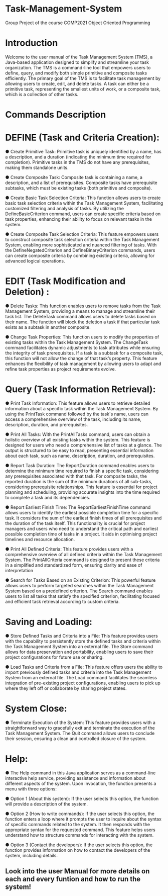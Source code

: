 # Task-Management-System
Group Project of the course COMP2021 Object Oriented Programming

# Introduction

Welcome to the user manual of the Task Management System (TMS), a Java-based application designed to simplify and streamline your task organization. The TMS is a command-line tool that empowers users to define, query, and modify both simple primitive and composite tasks efficiently. The primary goal of the TMS is to facilitate task management by allowing users to create, edit, and delete tasks. A task can either be a primitive task, representing the smallest units of work, or a composite task, which is a collection of other tasks.

# Commands Description

# DEFINE (Task and Criteria Creation):

● Create Primitive Task: Primitive task is uniquely identified by a name, has a description, and a duration (indicating the minimum time required for completion). Primitive tasks in the TMS do not have any prerequisites, making them standalone units.

● Create Composite Task: Composite task is containing a name, a description, and a list of prerequisites. Composite tasks have prerequisite subtasks, which must be existing tasks (both primitive and composite).

● Create Basic Task Selection Criteria: This function allows users to create basic task selection criteria within the Task Management System, facilitating customized filtering and analysis of tasks. By utilizing the DefineBasicCriterion command, users can create specific criteria based on task properties, enhancing their ability to focus on relevant tasks in the system.

● Create Composite Task Selection Criteria: This feature empowers users to construct composite task selection criteria within the Task Management System, enabling more sophisticated and nuanced filtering of tasks. With the DefineNegatedCriterion and DefineBinaryCriterion commands, users can create composite criteria by combining existing criteria, allowing for advanced logical operations.

# EDIT (Task Modification and Deletion) :

● Delete Tasks: This function enables users to remove tasks from the Task Management System, providing a means to manage and streamline their task list. The DeleteTask command allows users to delete tasks based on their name. The function will block the deletion a task if that particular task exists as a subtask in another composite.

● Change Task Properties: This function users to modify the properties of existing tasks within the Task Management System. The ChangeTask command facilitates dynamic adjustments to task attributes while ensuring the integrity of task prerequisites. If a task is a subtask for a composite task, this function will not allow the change of that task’s property. This feature enhances the flexibility of task management by allowing users to adapt and refine task properties as project requirements evolve.

# Query (Task Information Retrieval):

● Print Task Information: This feature allows users to retrieve detailed information about a specific task within the Task Management System. By using the PrintTask command followed by the task's name, users can access a comprehensive overview of the task, including its name, description, duration, and prerequisites.

● Print All Tasks: With the PrintAllTasks command, users can obtain a holistic overview of all existing tasks within the system. This feature is designed for users who need a comprehensive list of tasks at a glance. The output is structured to be easy to read, presenting essential information about each task, such as name, description, duration, and prerequisites. 

● Report Task Duration: The ReportDuration command enables users to determine the minimum time required to finish a specific task, considering any prerequisites associated with that task. For composite tasks, the reported duration is the sum of the minimum durations of all sub-tasks, considering prerequisite relationships. This feature is essential for project planning and scheduling, providing accurate insights into the time required to complete a task and its dependencies.

● Report Earliest Finish Time: The ReportEarliestFinishTime command allows users to identify the earliest possible completion time for a specific task. It considers the sum of the earliest finish times of all prerequisites and the duration of the task itself. This functionality is crucial for project managers and users who need to understand the critical path and earliest possible completion time of tasks in a project. It aids in optimising project timelines and resource allocation.

● Print All Defined Criteria: This feature provides users with a comprehensive overview of all defined criteria within the Task Management System. The PrintAllCriteria command is designed to present these criteria in a simplified and standardized form, ensuring clarity and ease of interpretation

● Search for Tasks Based on an Existing Criterion: This powerful feature allows users to perform targeted searches within the Task Management System based on a predefined criterion. The Search command enables users to list all tasks that satisfy the specified criterion, facilitating focused and efficient task retrieval according to custom criteria.

# Saving and Loading:

● Store Defined Tasks and Criteria into a File: This feature provides users with the capability to persistently store the defined tasks and criteria within the Task Management System into an external file. The Store command allows for data preservation and portability, enabling users to save their project configurations for future use or sharing.

● Load Tasks and Criteria from a File: This feature offers users the ability to import previously defined tasks and criteria into the Task Management System from an external file. The Load command facilitates the seamless integration of pre-existing project configurations, enabling users to pick up where they left off or collaborate by sharing project states.

# System Close:

● Terminate Execution of the System: This feature provides users with a straightforward way to gracefully exit and terminate the execution of the Task Management System. The Quit command allows users to conclude their session, ensuring a clean and controlled closure of the system.

# Help:

● The Help command in this Java application serves as a command-line interactive help service, providing assistance and information about different aspects of the system. Upon invocation, the function presents a menu with three options:

● Option 1 (About this system): If the user selects this option, the function will provide a description of the system.

● Option 2 (How to write commands): If the user selects this option, the function enters a loop where it prompts the user to inquire about the syntax of specific commands related to the system. It then responds with the appropriate syntax for the requested command. This feature helps users understand how to structure commands for interacting with the system.

● Option 3 (Contact the developers): If the user selects this option, the function provides information on how to contact the developers of the system, including details.


## Look into the user Manual for more details on each and every funtion and how to run the system!
